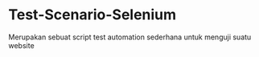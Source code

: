 # Test-Scenario-Selenium
Merupakan sebuat script test automation sederhana untuk menguji suatu website
